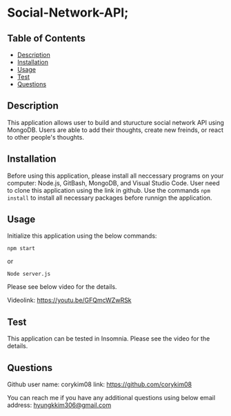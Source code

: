 # Social-Network-API;

  ## Table of Contents
  * [Description](#description)
  * [Installation](#installation)
  * [Usage](#usage)
  * [Test](#test)
  * [Questions](#questions)
  
  ## Description
  This application allows user to build and sturucture social network API using MongoDB. Users are able to add their thoughts, create new freinds, or react to other people's thoughts.
   
  ## Installation
  Before using this application, please install all neccessary programs on your computer: Node.js, GitBash, MongoDB, and Visual Studio Code. User need to clone this application using the link in github. Use the commands `npm install` to install all necessary packages before runnign the application.

  ## Usage
  Initialize this application using the below commands:
  
  `npm start`
  
  or 

  `Node server.js`

  Please see below video for the details.
  
  Videolink: https://youtu.be/GFQmcWZwRSk

  ## Test
  This application can be tested in Insomnia. Please see the video for the details.

  ## Questions
  Github user name: corykim08
  link: https://github.com/corykim08

  You can reach me if you have any additional questions using below email address:
    hyungkkim306@gmail.com